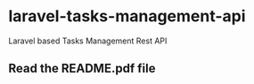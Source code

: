 # laravel-tasks-management-api
Laravel based Tasks Management Rest API

## Read the README.pdf file
